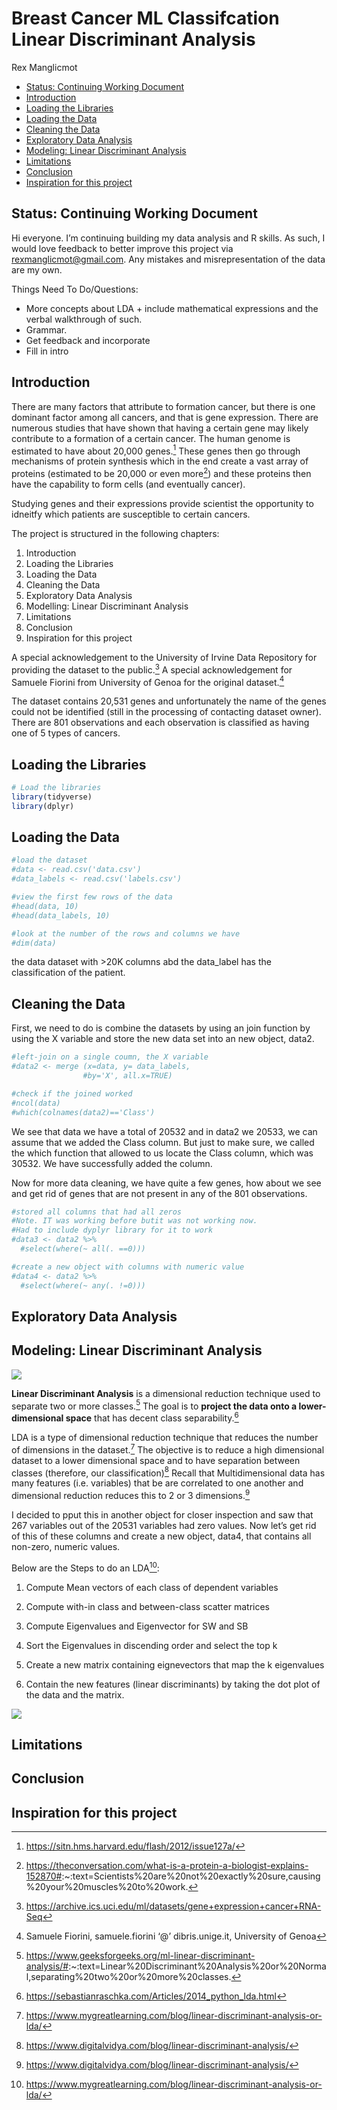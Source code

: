 Breast Cancer ML Classifcation Linear Discriminant Analysis
================
Rex Manglicmot

-   <a href="#status-continuing-working-document"
    id="toc-status-continuing-working-document">Status: Continuing Working
    Document</a>
-   <a href="#introduction" id="toc-introduction">Introduction</a>
-   <a href="#loading-the-libraries" id="toc-loading-the-libraries">Loading
    the Libraries</a>
-   <a href="#loading-the-data" id="toc-loading-the-data">Loading the
    Data</a>
-   <a href="#cleaning-the-data" id="toc-cleaning-the-data">Cleaning the
    Data</a>
-   <a href="#exploratory-data-analysis"
    id="toc-exploratory-data-analysis">Exploratory Data Analysis</a>
-   <a href="#modeling-linear-discriminant-analysis"
    id="toc-modeling-linear-discriminant-analysis">Modeling: Linear
    Discriminant Analysis</a>
-   <a href="#limitations" id="toc-limitations">Limitations</a>
-   <a href="#conclusion" id="toc-conclusion">Conclusion</a>
-   <a href="#inspiration-for-this-project"
    id="toc-inspiration-for-this-project">Inspiration for this project</a>

## Status: Continuing Working Document

Hi everyone. I’m continuing building my data analysis and R skills. As
such, I would love feedback to better improve this project via
<rexmanglicmot@gmail.com>. Any mistakes and misrepresentation of the
data are my own.

Things Need To Do/Questions:

-   More concepts about LDA + include mathematical expressions and the
    verbal walkthrough of such.
-   Grammar.
-   Get feedback and incorporate
-   Fill in intro

## Introduction

There are many factors that attribute to formation cancer, but there is
one dominant factor among all cancers, and that is gene expression.
There are numerous studies that have shown that having a certain gene
may likely contribute to a formation of a certain cancer. The human
genome is estimated to have about 20,000 genes.[^1] These genes then go
through mechanisms of protein synthesis which in the end create a vast
array of proteins (estimated to be 20,000 or even more[^2]) and these
proteins then have the capability to form cells (and eventually cancer).

Studying genes and their expressions provide scientist the opportunity
to idneitfy which patients are susceptible to certain cancers.

The project is structured in the following chapters:

1.  Introduction
2.  Loading the Libraries
3.  Loading the Data
4.  Cleaning the Data
5.  Exploratory Data Analysis
6.  Modelling: Linear Discriminant Analysis
7.  Limitations
8.  Conclusion
9.  Inspiration for this project

A special acknowledgement to the University of Irvine Data Repository
for providing the dataset to the public.[^3] A special acknowledgement
for Samuele Fiorini from University of Genoa for the original
dataset.[^4]

The dataset contains 20,531 genes and unfortunately the name of the
genes could not be identified (still in the processing of contacting
dataset owner). There are 801 observations and each observation is
classified as having one of 5 types of cancers.

## Loading the Libraries

``` r
# Load the libraries
library(tidyverse)
library(dplyr)
```

## Loading the Data

``` r
#load the dataset
#data <- read.csv('data.csv')
#data_labels <- read.csv('labels.csv')

#view the first few rows of the data
#head(data, 10)
#head(data_labels, 10)

#look at the number of the rows and columns we have
#dim(data)
```

the data dataset with \>20K columns abd the data_label has the
classification of the patient.

## Cleaning the Data

First, we need to do is combine the datasets by using an join function
by using the X variable and store the new data set into an new object,
data2.

``` r
#left-join on a single coumn, the X variable
#data2 <- merge (x=data, y= data_labels,
                #by='X', all.x=TRUE)

#check if the joined worked
#ncol(data)
#which(colnames(data2)=='Class')
```

We see that data we have a total of 20532 and in data2 we 20533, we can
assume that we added the Class column. But just to make sure, we called
the which function that allowed to us locate the Class column, which was
30532. We have successfully added the column.

Now for more data cleaning, we have quite a few genes, how about we see
and get rid of genes that are not present in any of the 801
observations.

``` r
#stored all columns that had all zeros 
#Note. IT was working before butit was not working now. 
#Had to include dyplyr library for it to work 
#data3 <- data2 %>%
  #select(where(~ all(. ==0)))
```

``` r
#create a new object with columns with numeric value
#data4 <- data2 %>%
  #select(where(~ any(. !=0)))
```

## Exploratory Data Analysis

## Modeling: Linear Discriminant Analysis

![](https://repository-images.githubusercontent.com/13402862/b8473680-4379-11ea-8d72-e87a518def4b)

**Linear Discriminant Analysis** is a dimensional reduction technique
used to separate two or more classes.[^5] The goal is to **project the
data onto a lower-dimensional space** that has decent class
separability.[^6]

LDA is a type of dimensional reduction technique that reduces the number
of dimensions in the dataset.[^7] The objective is to reduce a high
dimensional dataset to a lower dimensional space and to have separation
between classes (therefore, our classification)[^8] Recall that
Multidimensional data has many features (i.e. variables) that be are
correlated to one another and dimensional reduction reduces this to 2 or
3 dimensions.[^9]

I decided to pput this in another object for closer inspection and saw
that 267 variables out of the 20531 variables had zero values. Now let’s
get rid of this of these columns and create a new object, data4, that
contains all non-zero, numeric values.

Below are the Steps to do an LDA[^10]:

1.  Compute Mean vectors of each class of dependent variables

2.  Compute with-in class and between-class scatter matrices

3.  Compute Eigenvalues and Eigenvector for SW and SB

4.  Sort the Eigenvalues in discending order and select the top k

5.  Create a new matrix containing eignevectors that map the k
    eigenvalues

6.  Contain the new features (linear discriminants) by taking the dot
    plot of the data and the matrix.

![](https://media.geeksforgeeks.org/wp-content/uploads/20190423132508/1dlda.jpg)

## Limitations

## Conclusion

## Inspiration for this project

[^1]: <https://sitn.hms.harvard.edu/flash/2012/issue127a/>

[^2]: <https://theconversation.com/what-is-a-protein-a-biologist-explains-152870#>:\~:text=Scientists%20are%20not%20exactly%20sure,causing%20your%20muscles%20to%20work.

[^3]: <https://archive.ics.uci.edu/ml/datasets/gene+expression+cancer+RNA-Seq>

[^4]: Samuele Fiorini, samuele.fiorini ‘@’ dibris.unige.it, University
    of Genoa

[^5]: <https://www.geeksforgeeks.org/ml-linear-discriminant-analysis/#>:\~:text=Linear%20Discriminant%20Analysis%20or%20Normal,separating%20two%20or%20more%20classes.

[^6]: <https://sebastianraschka.com/Articles/2014_python_lda.html>

[^7]: <https://www.mygreatlearning.com/blog/linear-discriminant-analysis-or-lda/>

[^8]: <https://www.digitalvidya.com/blog/linear-discriminant-analysis/>

[^9]: <https://www.digitalvidya.com/blog/linear-discriminant-analysis/>

[^10]: <https://www.mygreatlearning.com/blog/linear-discriminant-analysis-or-lda/>
